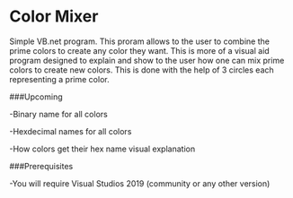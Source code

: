# Color Mixer 
Simple VB.net program. This proram allows to the user to combine the prime colors to create any color they want. This is more of a visual aid program designed to explain and show to the user how one can mix prime colors to create new colors. This is done with the help of 3 circles each representing a prime color.

###Upcoming

-Binary name for all colors

-Hexdecimal names for all colors

-How colors get their hex name visual explanation 

###Prerequisites 

-You will require Visual Studios 2019 (community or any other version)
